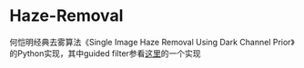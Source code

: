 # Haze-Removal
何恺明经典去雾算法《Single Image Haze Removal Using Dark Channel Prior》的Python实现，其中guided filter参看[这里](https://github.com/nan86150/GuidedFilter)的一个实现
